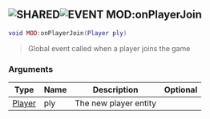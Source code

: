 ## ![](images/shared.png "SHARED")![](images/event.png "EVENT") MOD:onPlayerJoin

```lua
void MOD:onPlayerJoin(Player ply)
```

> Global event called when a player joins the game

### Arguments

| Type                  | Name | Description           | Optional |
| --------------------- | ---- | --------------------- | -------: |
| [Player](player_base) | ply  | The new player entity |          |
